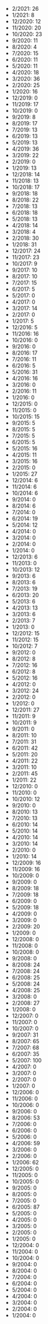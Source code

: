 *  2/2021: 26
*  1/2021: 8
*  12/2020: 12
*  11/2020: 20
*  10/2020: 23
*  9/2020: 11
*  8/2020: 4
*  7/2020: 15
*  6/2020: 11
*  5/2020: 11
*  4/2020: 18
*  3/2020: 36
*  2/2020: 25
*  1/2020: 16
*  12/2019: 0
*  11/2019: 17
*  10/2019: 0
*  9/2019: 8
*  8/2019: 17
*  7/2019: 13
*  6/2019: 13
*  5/2019: 13
*  4/2019: 36
*  3/2019: 22
*  2/2019: 0
*  1/2019: 13
*  12/2018: 14
*  11/2018: 13
*  10/2018: 17
*  9/2018: 18
*  8/2018: 22
*  7/2018: 13
*  6/2018: 18
*  5/2018: 13
*  4/2018: 14
*  3/2018: 4
*  2/2018: 30
*  1/2018: 31
*  12/2017: 24
*  11/2017: 23
*  10/2017: 9
*  9/2017: 10
*  8/2017: 10
*  7/2017: 15
*  6/2017: 5
*  5/2017: 0
*  4/2017: 0
*  3/2017: 14
*  2/2017: 0
*  1/2017: 5
*  12/2016: 5
*  11/2016: 16
*  10/2016: 0
*  9/2016: 0
*  8/2016: 17
*  7/2016: 11
*  6/2016: 5
*  5/2016: 31
*  4/2016: 16
*  3/2016: 0
*  2/2016: 11
*  1/2016: 0
*  12/2015: 0
*  11/2015: 0
*  10/2015: 15
*  9/2015: 5
*  8/2015: 5
*  7/2015: 5
*  6/2015: 5
*  5/2015: 16
*  4/2015: 11
*  3/2015: 16
*  2/2015: 0
*  1/2015: 27
*  12/2014: 6
*  11/2014: 6
*  10/2014: 6
*  9/2014: 0
*  8/2014: 6
*  7/2014: 0
*  6/2014: 19
*  5/2014: 12
*  4/2014: 0
*  3/2014: 0
*  2/2014: 0
*  1/2014: 0
*  12/2013: 6
*  11/2013: 0
*  10/2013: 12
*  9/2013: 6
*  8/2013: 6
*  7/2013: 19
*  6/2013: 20
*  5/2013: 6
*  4/2013: 13
*  3/2013: 6
*  2/2013: 7
*  1/2013: 0
*  12/2012: 15
*  11/2012: 15
*  10/2012: 7
*  9/2012: 0
*  8/2012: 8
*  7/2012: 16
*  6/2012: 8
*  5/2012: 16
*  4/2012: 0
*  3/2012: 24
*  2/2012: 0
*  1/2012: 0
*  12/2011: 27
*  11/2011: 9
*  10/2011: 9
*  9/2011: 0
*  8/2011: 10
*  7/2011: 31
*  6/2011: 42
*  5/2011: 20
*  4/2011: 22
*  3/2011: 10
*  2/2011: 45
*  1/2011: 22
*  12/2010: 0
*  11/2010: 0
*  10/2010: 12
*  9/2010: 0
*  8/2010: 13
*  7/2010: 13
*  6/2010: 14
*  5/2010: 14
*  4/2010: 14
*  3/2010: 14
*  2/2010: 0
*  1/2010: 14
*  12/2009: 16
*  11/2009: 16
*  10/2009: 0
*  9/2009: 0
*  8/2009: 18
*  7/2009: 18
*  6/2009: 0
*  5/2009: 18
*  4/2009: 0
*  3/2009: 0
*  2/2009: 20
*  1/2009: 0
*  12/2008: 0
*  11/2008: 0
*  10/2008: 0
*  9/2008: 0
*  8/2008: 24
*  7/2008: 24
*  6/2008: 25
*  5/2008: 24
*  4/2008: 25
*  3/2008: 0
*  2/2008: 27
*  1/2008: 0
*  12/2007: 0
*  11/2007: 0
*  10/2007: 0
*  9/2007: 31
*  8/2007: 65
*  7/2007: 68
*  6/2007: 35
*  5/2007: 100
*  4/2007: 0
*  3/2007: 0
*  2/2007: 0
*  1/2007: 0
*  12/2006: 0
*  11/2006: 0
*  10/2006: 0
*  9/2006: 0
*  8/2006: 53
*  7/2006: 0
*  6/2006: 0
*  5/2006: 0
*  4/2006: 59
*  3/2006: 0
*  2/2006: 0
*  1/2006: 62
*  12/2005: 0
*  11/2005: 0
*  10/2005: 0
*  9/2005: 0
*  8/2005: 0
*  7/2005: 0
*  6/2005: 87
*  5/2005: 0
*  4/2005: 0
*  3/2005: 0
*  2/2005: 0
*  1/2005: 0
*  12/2004: 0
*  11/2004: 0
*  10/2004: 0
*  9/2004: 0
*  8/2004: 0
*  7/2004: 0
*  6/2004: 0
*  5/2004: 0
*  4/2004: 0
*  3/2004: 0
*  2/2004: 0
*  1/2004: 0